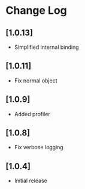 # Change Log

## [1.0.13]
 - Simplified internal binding

## [1.0.11]
 - Fix normal object

## [1.0.9]
 - Added profiler

## [1.0.8]
 - Fix verbose logging
 
## [1.0.4]
 - Initial release
